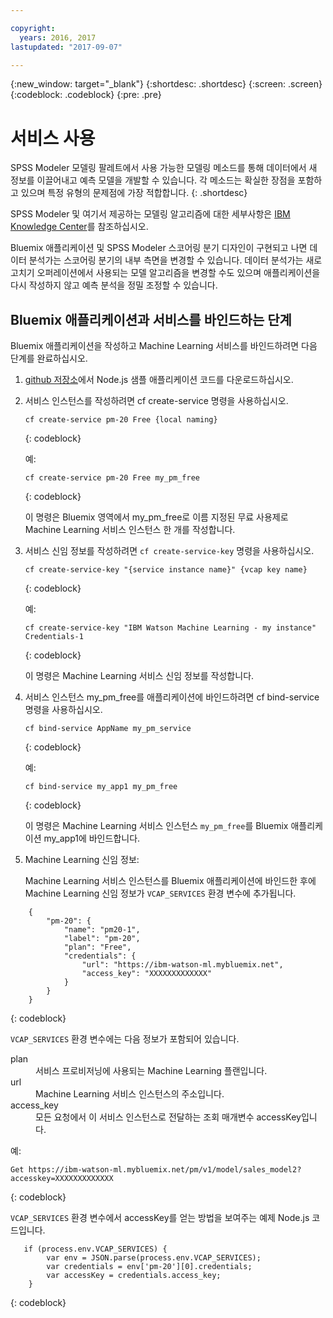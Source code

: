 ```yaml
---

copyright:
  years: 2016, 2017
lastupdated: "2017-09-07"

---
```


{:new_window: target="_blank"}
{:shortdesc: .shortdesc}
{:screen: .screen}
{:codeblock: .codeblock}
{:pre: .pre}

# 서비스 사용

SPSS Modeler 모델링 팔레트에서 사용 가능한 모델링 메소드를 통해
데이터에서 새 정보를 이끌어내고 예측 모델을
개발할 수 있습니다. 각 메소드는 확실한 장점을 포함하고 있으며
특정 유형의 문제점에
가장 적합합니다.
{: .shortdesc}

SPSS Modeler 및 여기서 제공하는 모델링 알고리즘에 대한 세부사항은
[IBM Knowledge Center](https://www.ibm.com/support/knowledgecenter/SS3RA7)를 참조하십시오. 

Bluemix 애플리케이션 및 SPSS Modeler 스코어링 분기 디자인이 구현되고 나면
데이터 분석가는 스코어링 분기의 내부 측면을 변경할 수 있습니다. 데이터 분석가는 새로 고치기 오퍼레이션에서 사용되는 모델 알고리즘을
변경할 수도 있으며 애플리케이션을 다시 작성하지 않고 예측 분석을 정밀 조정할 수 있습니다.



## Bluemix 애플리케이션과 서비스를 바인드하는 단계
Bluemix 애플리케이션을 작성하고 Machine Learning 서비스를 바인드하려면 다음 단계를 완료하십시오. 

1. [github 저장소](https://github.com/pmservice/customer-satisfaction-prediction)에서 Node.js 샘플 애플리케이션 코드를 다운로드하십시오.

2. 서비스 인스턴스를 작성하려면 cf create-service 명령을 사용하십시오. 

   ```
   cf create-service pm-20 Free {local naming}
   ```
   {: codeblock}

   예: 

   ```
   cf create-service pm-20 Free my_pm_free
   ```
   {: codeblock}

   이 명령은 Bluemix 영역에서 my_pm_free로 이름 지정된 무료 사용제로
Machine Learning 서비스 인스턴스 한 개를 작성합니다. 

3. 서비스 신임 정보를 작성하려면 `cf create-service-key` 명령을
사용하십시오. 

   ```
   cf create-service-key "{service instance name}" {vcap key name}
   ```
   {: codeblock}

   예: 

   ```
   cf create-service-key "IBM Watson Machine Learning - my instance" Credentials-1
   ```
   {: codeblock}

   이 명령은 Machine Learning 서비스 신임 정보를 작성합니다. 

4. 서비스 인스턴스 my_pm_free를 애플리케이션에 바인드하려면
cf bind-service 명령을 사용하십시오. 

   ```
   cf bind-service AppName my_pm_service
   ```
   {: codeblock}

   예: 

   ```
   cf bind-service my_app1 my_pm_free
   ```
   {: codeblock}

   이 명령은 Machine Learning 서비스 인스턴스
   `my_pm_free`를 Bluemix 애플리케이션 my_app1에 바인드합니다. 

5. Machine Learning 신임 정보:

   Machine Learning 서비스 인스턴스를 Bluemix 애플리케이션에 바인드한 후에
   Machine Learning 신임 정보가 `VCAP_SERVICES` 환경 변수에 추가됩니다.


```
    {   
        "pm-20": {
            "name": "pm20-1",
            "label": "pm-20",
            "plan": "Free",
            "credentials": {
                "url": "https://ibm-watson-ml.mybluemix.net",
                "access_key": "XXXXXXXXXXXXX"
            }
        }       
    }
```
{: codeblock}

   `VCAP_SERVICES` 환경 변수에는 다음 정보가 포함되어 있습니다.


   <dl>

   <dt>plan</dt>
   <dd>서비스 프로비저닝에 사용되는 Machine Learning 플랜입니다. </dd>

   <dt>url</dt>
   <dd>Machine Learning 서비스 인스턴스의 주소입니다. </dd>

   <dt>access_key</dt>
   <dd>모든 요청에서 이 서비스 인스턴스로 전달하는 조회 매개변수 accessKey입니다.
</dd>

   </dl>

예:              

```
Get https://ibm-watson-ml.mybluemix.net/pm/v1/model/sales_model2?accesskey=XXXXXXXXXXXXX
```
{: codeblock}

   `VCAP_SERVICES` 환경 변수에서 accessKey를 얻는 방법을 보여주는 예제 Node.js 코드입니다. 

```
   if (process.env.VCAP_SERVICES) {
        var env = JSON.parse(process.env.VCAP_SERVICES);
        var credentials = env['pm-20'][0].credentials;
        var accessKey = credentials.access_key;
    }
```
{: codeblock}
